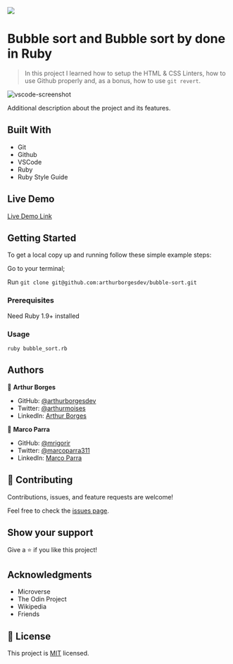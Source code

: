 ![](https://img.shields.io/badge/Microverse-blueviolet)

# Bubble sort and Bubble sort by done in Ruby

> In this project I learned how to setup the HTML & CSS Linters, how to use Github properly and, as a bonus, how to use `git revert`.

![vscode-screenshot](./vscode-screenshot-hello-world.png)

Additional description about the project and its features.

## Built With

- Git
- Github
- VSCode
- Ruby
- Ruby Style Guide

## Live Demo

[Live Demo Link](https://livedemo.com)


## Getting Started

To get a local copy up and running follow these simple example steps:

Go to your terminal;

Run `git clone git@github.com:arthurborgesdev/bubble-sort.git`


### Prerequisites

Need Ruby 1.9+ installed

### Usage

`ruby bubble_sort.rb`

## Authors

👤 **Arthur Borges**

- GitHub: [@arthurborgesdev](https://github.com/arthurborgesdev)
- Twitter: [@arthurmoises](https://twitter.com/arthurmoises)
- LinkedIn: [Arthur Borges](https://linkedin.com/in/arthurmoises)

👤 **Marco Parra**

- GitHub: [@mrigorir](https://github.com/mrigorir)
- Twitter: [@marcoparra311](https://twitter.com/marcoparra311)
- LinkedIn: [Marco Parra](https://linkedin.com/in/marco-parra-leal-a93318101/) 

## 🤝 Contributing

Contributions, issues, and feature requests are welcome!

Feel free to check the [issues page](https://github.com/arthurborgesdev/bubble-sort/issues).

## Show your support

Give a ⭐️ if you like this project!

## Acknowledgments

- Microverse
- The Odin Project
- Wikipedia
- Friends

## 📝 License

This project is [MIT](/LICENSE) licensed.